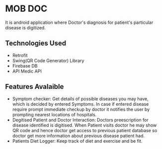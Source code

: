 
# MOB DOC

It is android application where Doctor's diagnosis for patient's particular disease is digitized.

## Technologies Used
* Retrofit 
* Swing(QR Code Generator) Library
* Firebase DB
* API Medic API

## Features Avalaible 
* Symptom checker: Get details of possible diseases you may have, which is decided by entered Symptoms. In case if entered disease require prompt immediate checkup by doctor it notifies the user by prompting nearest locations of hospitals.
* Degitised Patient and Doctor Interaction: Doctors preescription for disease identified is digitised. When Patient visits doctor he may show QR code and hence doctor get access to previous patient database so doctor get more information about previous disease patient had.
* Patients Diet Logger: Keep track of diet and exercise and be fit.
